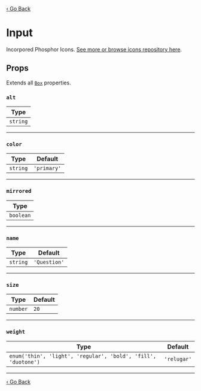 [‹ Go Back](README.md)

# Input

Incorpored Phosphor Icons. [See more or browse icons repository here](https://phosphoricons.com/).

## Props

Extends all [`Box`](Box.md) properties.

### `alt`

| Type     |
|----------|
| `string` |

---

### `color`

| Type     | Default     |
|----------|-------------|
| `string` | `'primary'` |

---

### `mirrored`

| Type      |
|-----------|
| `boolean` |

---

### `name`

| Type     | Default      |
|----------|--------------|
| `string` | `'Question'` |

---

### `size`

| Type     | Default |
|----------|---------|
| `number` | `20`    |

---

### `weight`

| Type                                                          | Default     |
|---------------------------------------------------------------|-------------|
| `enum('thin', 'light', 'regular', 'bold', 'fill', 'duotone')` | `'relugar'` |

---

[‹ Go Back](README.md)
